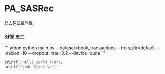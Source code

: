 # PA_SASRec
캡스톤프로젝트

### 실행 코드
''' ython
python main.py --dataset=book_transactions --train_dir=default --maxlen=10 --dropout_rate=0.2 --device=cuda
'''

``` C
printf("Hello world !\n");
printf("code Block \n");
```
